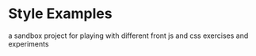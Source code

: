 # Style Examples

a sandbox project for playing with different front js and css exercises and experiments